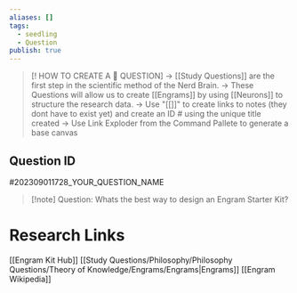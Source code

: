 ```yaml
---
aliases: []
tags:
  - seedling
  - Question
publish: true
---
```

>[! HOW TO CREATE A 🧠 QUESTION] 
>-> [[Study Questions]] are the first step in the scientific method of the Nerd Brain.
-> These Questions will allow us to create [[Engrams]] by using [[Neurons]] to structure the research data.
-> Use "[[]]" to create links to notes (they dont have to exist yet) and create an ID # using the unique title created
> -> Use Link Exploder from the Command Pallete to generate a base canvas

## Question ID

#202309011728_YOUR_QUESTION_NAME

>[!note] Question:
> Whats the best way to design an Engram Starter Kit?

# Research Links

[[Engram Kit Hub]]
[[Study Questions/Philosophy/Philosophy Questions/Theory of Knowledge/Engrams/Engrams|Engrams]]
[[Engram Wikipedia]]
